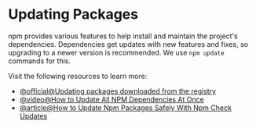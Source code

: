 # Updating Packages

npm provides various features to help install and maintain the project's dependencies. Dependencies get updates with new features and fixes, so upgrading to a newer version is recommended. We use `npm update` commands for this.

Visit the following resources to learn more:

- [@official@Updating packages downloaded from the registry](https://docs.npmjs.com/updating-packages-downloaded-from-the-registry)
- [@video@How to Update All NPM Dependencies At Once](https://www.youtube.com/watch?v=Ghdfdq17JAY)
- [@article@How to Update Npm Packages Safely With Npm Check Updates](https://chrispennington.blog/blog/how-to-update-npm-packages-safely-with-npm-check-updates/)
